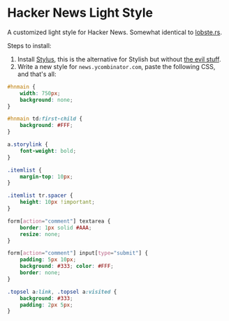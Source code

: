 # Hacker News Light Style

A customized light style for Hacker News. Somewhat identical to [lobste.rs](https://lobste.rs/).

Steps to install:

1. Install [Stylus](https://github.com/openstyles/stylus), this is the alternative for Stylish but without [the evil stuff](https://news.ycombinator.com/item?id=17447816).
2. Write a new style for `news.ycombinator.com`, paste the following CSS, and that's all:

```css
#hnmain {
    width: 750px;
    background: none;
}

#hnmain td:first-child {
    background: #FFF;
}

a.storylink {
    font-weight: bold;
}

.itemlist {
    margin-top: 10px;
}

.itemlist tr.spacer {
    height: 10px !important;
}

form[action="comment"] textarea {
    border: 1px solid #AAA;
    resize: none;
}

form[action="comment"] input[type="submit"] {
    padding: 5px 10px;
    background: #333; color: #FFF;
    border: none;
}

.topsel a:link, .topsel a:visited {
    background: #333;
    padding: 2px 5px;
}
```
